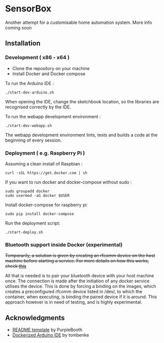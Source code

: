 # SensorBox

Another attempt for a customisable home automation system.
More info coming soon

## Installation

### Development ( x86 - x64 )

* Clone the repository on your machine
* Install Docker and Docker compose

To run the Arduino IDE :
```
./start-dev-arduino.sh
```
When opening the IDE, change the sketchbook location, so the libraries are recognised correctly by the IDE.

To run the webapp development environment :
```
./start-dev-webapp.sh
```
The webapp development environment lints, tests and builds a code at the beginning of every session.

### Deployment ( e.g. Raspberry Pi )

Assuming a clean install of Raspbian :

```
curl -sSL https://get.docker.com | sh
```

If you want to run docker and docker-compose without sudo :

```
sudo groupadd docker
sudo usermod -aG docker $USER
```

Install docker-compose for raspberry pi:

```
sudo pip install docker-compose
```

Run the deployment script:

```
./start-deploy.sh
```

### Bluetooth support inside Docker (experimental)

~~Temporarily, a solution is given by creating an rfcomm device on the host machine before starting a service.
For more details on how this works, check [this](http://embeddedprogrammer.blogspot.se/2012/06/ubuntu-hacking-hc-06-bluetooth-module.html)~~

All that is needed is to pair your bluetooth device with your host machine once. The connection is made after the initiation of any docker service utilises the device. This is done by forcing a binding on the images, which creates a preconfigured rfcomm device listed in /dev/, to which the container, when executing, is binding the paired device if it is around. This approach however is in need of testing, and is highly experimental.

## Acknowledgments

* [README template](https://gist.github.com/PurpleBooth/109311bb0361f32d87a2/) by PurpleBooth
* [Dockerized Arduino IDE](https://github.com/tombenke/darduino) by tombenke

